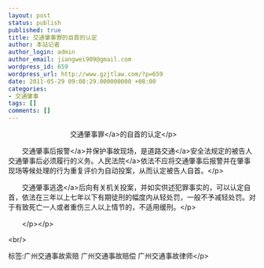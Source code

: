```yaml
---
layout: post
status: publish
published: true
title: 交通肇事罪的自首的认定
author: 本站记者
author_login: admin
author_email: jiangwei909@gmail.com
wordpress_id: 659
wordpress_url: http://www.gzjtlaw.com/?p=659
date: 2011-05-29 09:08:29.000000000 +08:00
categories:
- 交通肇事
tags: []
comments: []
---
```

<p><p>　　　　　　　　　<a>交通肇事罪<&#47;a>的自首的认定<&#47;p><p>　　交通肇事后<a>报警<&#47;a>并保护事故现场，是<a>道路交通<&#47;a>安全法规定的被告人交通肇事后必须履行的义务。<a>人民法院<&#47;a>依法不应将交通肇事后报警并在肇事现场等候处理的行为重复评价为自动投案，从而认定被告人自首。<&#47;p><p>　　交通<a>肇事逃逸<&#47;a>后向有关机关投案，并如实供述犯罪事实的，可以认定自首，依法在三年以上七年以下有期徒刑的幅度内从轻处罚，一般不予减轻处罚。对于有致死亡一人或者重伤三人以上情节的，不适用缓刑。<&#47;p><br><p>　　<&#47;p><&#47;p><br&#47;><p>标签:广州交通事故索赔 广州交通事故赔偿 广州交通事故律师<&#47;p>
